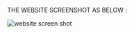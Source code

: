 THE WEBSITE SCREENSHOT AS BELOW :

![website screen shot](https://github.com/user-attachments/assets/7a3e44ce-7299-4d2a-b6b4-c31961901079)
